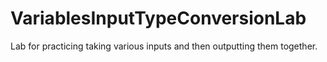 # VariablesInputTypeConversionLab
Lab for practicing taking various inputs and then outputting them together.
